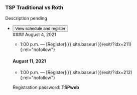 ### TSP Traditional vs Roth  

Description pending

<ul class="usa-accordion">
<li>
  <button
    class="usa-accordion-button"
    aria-expanded="false"
    aria-controls="register-tsp-traditional-vs-roth">
    View schedule and register
  </button>
<div id="register-tsp-traditional-vs-roth" class="usa-accordion-content" markdown="1">

<div class="usa-grid">
<!-- 1/2 -->
<div class="usa-width-one-half" markdown="1">
#### August 4, 2021

- 1:00 p.m. — [Register]({{ site.baseurl }}/exit/?idx=211){:rel="nofollow"}

#### August 11, 2021

- 1:00 p.m. — [Register]({{ site.baseurl }}/exit/?idx=212){:rel="nofollow"}
</div>
<!-- 2/2 -->
<div class="usa-width-one-half" markdown="1">

Registration password: **TSPweb**

</div>
</div> <!-- END usa.grid -->

</div>
</li>
</ul>
